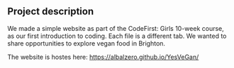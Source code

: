 ## Project description

We made a simple website as part of the CodeFirst: Girls 10-week course, as our first introduction to coding. Each file is a different tab. We wanted to share opportunities to explore vegan food in Brighton.

The website is hostes here: https://albalzero.github.io/YesVeGan/
